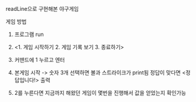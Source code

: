 readLine으로 구현해본 야구게임

게임 방법

1. 프로그램 run

2. <1. 게임 시작하기  2. 게임 기록 보기  3. 종료하기>

3. 커맨드에 1 누르고 엔터

4. 본게임 시작 ->
   숫자 3개 선택하면 볼과 스트라이크가 print됨
   정답이 맞다면 <정답입니다!> 출력
   
6. 2를 누른다면 지금까지 해왔던 게임이 몇번을 진행해서 값을 얻었는지 확인가능
